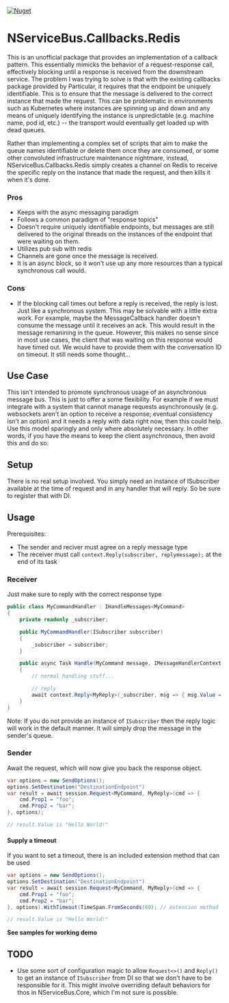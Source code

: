 [![Nuget](https://img.shields.io/badge/nuget-v0.1.1-green.svg)](https://www.nuget.org/packages/NServiceBus.Callbacks.Redis/0.1.1)

# NServiceBus.Callbacks.Redis
This is an unofficial package that provides an implementation of a callback pattern. This essentially mimicks the behavior of a request-response call, effectively blocking until a response is received from the downstream service. The problem I was trying to solve is that with the existing callbacks package provided by Particular, it requires that the endpoint be uniquely identifiable. This is to ensure that the message is delivered to the correct instance that made the request. This can be problematic in environments such as Kubernetes where instances are spinning up and down and any means of uniquely identifying the instance is unpredictable (e.g. machine name, pod id, etc.) -- the transport would eventually get loaded up with dead queues. 

Rather than implementing a complex set of scripts that aim to make the queue names identifiable or delete them once they are consumed, or some other convoluted infrastructure maintenance nightmare, instead, NServiceBus.Callbacks.Redis simply creates a channel on Redis to receive the specific reply on the instance that made the request, and then kills it when it's done.

### Pros
- Keeps with the async messaging paradigm
- Follows a common paradigm of "response topics"
- Doesn't require uniquely identifiable endpoints, but messages are still delivered to the original threads on the instances of the endpoint that were waiting on them.
- Utilizes pub sub with redis
- Channels are gone once the message is received.
- It is an async block, so it won't use up any more resources than a typical synchronous call would.

### Cons
- If the blocking call times out before a reply is received, the reply is lost. Just like a synchronous system. This may be solvable with a little extra work. For example, maybe the MessageCallback handler doesn't consume the message until it receives an ack. This would result in the message remanining in the queue. However, this makes no sense since in most use cases, the client that was waiting on this response would have timed out. We would have to provide them with the conversation ID on timeout. It still needs some thought...

## Use Case
This isn't intended to promote synchronous usage of an asynchronous message bus. This is just to offer a some flexibility. For example if we must integrate with a system that cannot manage requests asynchronously (e.g. websockets aren't an option to receive a response; eventual consistency isn't an option) and it needs a reply with data right now, then this could help. Use this model sparingly and only where absolutely necessary. In other words, if you have the means to keep the client asynchronous, then avoid this and do so.

## Setup
There is no real setup involved. You simply need an instance of ISubscriber available at the time of request and in any handler that will reply. So be sure to register that with DI.

## Usage

Prerequisites:
- The sender and reciver must agree on a reply message type
- The receiver must call `context.Reply(subscriber, replymessage);` at the end of its task

### Receiver

Just make sure to reply with the correct response type

``` csharp
public class MyCommandHandler : IHandleMessages<MyCommand>
{
    private readonly _subscriber;

    public MyCommandHandler(ISubscriber subscriber)
    {
        _subscriber = subscriber;
    }

    public async Task Handle(MyCommand message, IMessageHandlerContext context)
    {
        // normal handling stuff...

        // reply
        await context.Reply<MyReply>(_subscriber, msg => { msg.Value = "Hello World!" });
    }
}
```

Note: If you do not provide an instance of `ISubscriber` then the reply logic will work in the default manner. It will simply drop the message in the sender's queue.

### Sender

Await the request, which will now give you back the response object.

``` csharp
var options = new SendOptions();
options.SetDestination("DestinationEndpoint")
var result = await session.Request<MyCommand, MyReply>(cmd => {
    cmd.Prop1 = "foo";
    cmd.Prop2 = "bar";
}, options);

// result.Value is "Hello World!"
```

#### Supply a timeout
If you want to set a timeout, there is an included extension method that can be used
``` csharp
var options = new SendOptions();
options.SetDestination("DestinationEndpoint")
var result = await session.Request<MyCommand, MyReply>(cmd => {
    cmd.Prop1 = "foo";
    cmd.Prop2 = "bar";
}, options).WithTimeout(TimeSpan.FromSeconds(60); // extension method

// result.Value is "Hello World!"
```

**See samples for working demo**

## TODO
- Use some sort of configuration magic to allow `Request<>()` and `Reply()` to get an instance of `ISubscriber` from DI so that we don't have to be responsible for it. This might involve overriding default behaviors for thos in NServiceBus.Core, which I'm not sure is possible.
